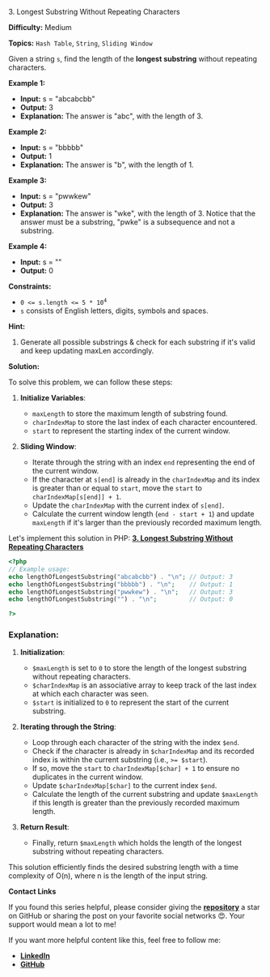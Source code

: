 3\. Longest Substring Without Repeating Characters

**Difficulty:** Medium

**Topics:** `Hash Table`, `String`, `Sliding Window`

Given a string `s`, find the length of the **longest substring** without repeating characters.

**Example 1:**

- **Input:** s = "abcabcbb"
- **Output:** 3
- **Explanation:** The answer is "abc", with the length of 3.

**Example 2:**

- **Input:** s = "bbbbb"
- **Output:** 1
- **Explanation:** The answer is "b", with the length of 1.

**Example 3:**

- **Input:** s = "pwwkew"
- **Output:** 3
- **Explanation:** The answer is "wke", with the length of 3. Notice that the answer must be a substring, "pwke" is a subsequence and not a substring.

**Example 4:**

- **Input:** s = ""
- **Output:** 0

**Constraints:**

- <code>0 <= s.length <= 5 * 10<sup>4</sup></code>
- `s` consists of English letters, digits, symbols and spaces.

**Hint:**
1. Generate all possible substrings & check for each substring if it's valid and keep updating maxLen accordingly.


**Solution:**


To solve this problem, we can follow these steps:

1. **Initialize Variables**:
    - `maxLength` to store the maximum length of substring found.
    - `charIndexMap` to store the last index of each character encountered.
    - `start` to represent the starting index of the current window.

2. **Sliding Window**:
    - Iterate through the string with an index `end` representing the end of the current window.
    - If the character at `s[end]` is already in the `charIndexMap` and its index is greater than or equal to `start`, move the `start` to `charIndexMap[s[end]] + 1`.
    - Update the `charIndexMap` with the current index of `s[end]`.
    - Calculate the current window length (`end - start + 1`) and update `maxLength` if it's larger than the previously recorded maximum length.


Let's implement this solution in PHP: **[3. Longest Substring Without Repeating Characters](https://github.com/mah-shamim/leet-code-in-php/tree/main/algorithms/000003-longest-substring-without-repeating-characters/solution.php)**

```php
<?php
// Example usage:
echo lengthOfLongestSubstring("abcabcbb") . "\n"; // Output: 3
echo lengthOfLongestSubstring("bbbbb") . "\n";    // Output: 1
echo lengthOfLongestSubstring("pwwkew") . "\n";   // Output: 3
echo lengthOfLongestSubstring("") . "\n";         // Output: 0

?>
```

### Explanation:

1. **Initialization**:
    - `$maxLength` is set to `0` to store the length of the longest substring without repeating characters.
    - `$charIndexMap` is an associative array to keep track of the last index at which each character was seen.
    - `$start` is initialized to `0` to represent the start of the current substring.

2. **Iterating through the String**:
    - Loop through each character of the string with the index `$end`.
    - Check if the character is already in `$charIndexMap` and its recorded index is within the current substring (i.e., `>= $start`).
    - If so, move the `start` to `charIndexMap[$char] + 1` to ensure no duplicates in the current window.
    - Update `$charIndexMap[$char]` to the current index `$end`.
    - Calculate the length of the current substring and update `$maxLength` if this length is greater than the previously recorded maximum length.

3. **Return Result**:
    - Finally, return `$maxLength` which holds the length of the longest substring without repeating characters.

This solution efficiently finds the desired substring length with a time complexity of O(n), where n is the length of the input string.

**Contact Links**

If you found this series helpful, please consider giving the **[repository](https://github.com/mah-shamim/leet-code-in-php)** a star on GitHub or sharing the post on your favorite social networks 😍. Your support would mean a lot to me!

If you want more helpful content like this, feel free to follow me:

- **[LinkedIn](https://www.linkedin.com/in/arifulhaque/)**
- **[GitHub](https://github.com/mah-shamim)**
